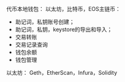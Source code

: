 代币本地钱包：
以太坊，比特币，EOS主链币：
- 助记词，私钥账号创建；
- 助记词，私钥，keystore的导出和导入；
- 交易转账
- 交易记录查询
- 钱包余额
- 钱包管理

以太坊：
Geth，EtherScan，Infura，Solidity
